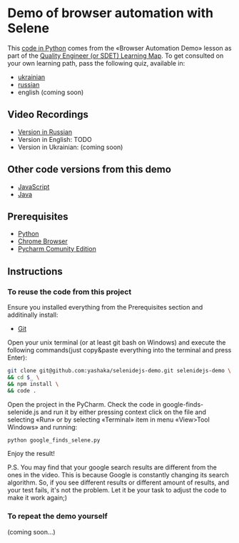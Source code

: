 # Demo of browser automation with Selene

This [code in Python](https://github.com/autotesthow/selene-demo) comes from the «Browser Automation Demo» lesson as part of the [Quality Engineer (or SDET) Learning Map](http://autotest.how/map). To get consulted on your own learning path, pass the following quiz, available in:

* [ukrainian](https://forms.gle/gjQLK8geTtndmdx76)
* [russian](https://forms.gle/TJp9EZubqcLf4p3K6)
* english (coming soon)

## Video Recordings

* [Version in Russian](https://www.loom.com/share/b521ce3df4704825bb4030388f358d78)
* Version in English: TODO
* Version in Ukrainian: (coming soon)

## Other code versions from this demo

* [JavaScript](https://github.com/autotesthow/selenidejs-demo)
* [Java](https://github.com/autotesthow/jselenide-demo)

## Prerequisites

* [Python](https://python.org/)
* [Chrome Browser](https://www.google.com/chrome/)
* [Pycharm Comunity Edition](https://www.jetbrains.com/pycharm/)

## Instructions

### To reuse the code from this project

Ensure you installed everything from the Prerequisites section and additinally install:

* [Git](https://git-scm.com/)

Open your unix terminal (or at least git bash on Windows) and execute the following commands(just copy&paste everything into the terminal and press Enter):

```bash
git clone git@github.com:yashaka/selenidejs-demo.git selenidejs-demo \
&& cd $_ \
&& npm install \
&& code .
```

Open the project in the PyCharm. Check the code in google-finds-selenide.js and run it by either pressing context click on the file and selecting «Run» or by selecting «Terminal» item in menu «View>Tool Windows» and running:

```bash
python google_finds_selene.py
```

Enjoy the result!

P.S.
You may find that your google search results are different from the ones in the video. This is because Google is constantly changing its search algorithm. So, if you see different results or different amount of results, and your test fails, it's not the problem. Let it be your task to adjust the code to make it work again;)


### To repeat the demo yourself

(coming soon...)

